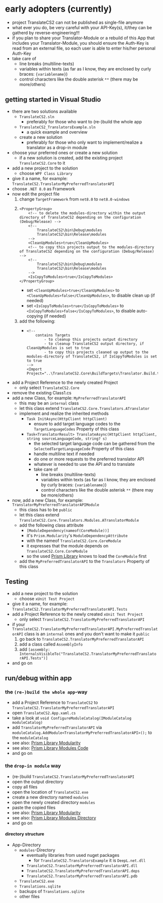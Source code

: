 # early adopters (currently)
- project TranslateCS2 can not be published as single-file anymore
- what ever you do, be very careful with your API-Key(s), it/they can be gatherd by reverse-engineering!!!
- if you plan to share your Translator-Module or a rebuild of this App that includes your Translator-Module, you should ensure the Auth-Key is read from an external file, so each user is able to enter his/her personal Auth-Key
- take care of
    - line breaks (multiline-texts)
    - variables within texts (as far as I know, they are enclosed by curly braces: `{variablename}`)
    - control characters like the double asterisk `**` (there may be more/others)

## getting started in Visual Studio
- there are two solutions available
    - `TranslateCS2.sln`
        - preferably for those who want to (re-)build the whole app
    - `TranslateCS2_TranslatorsExample.sln`
        - a quick example and overview
    - create a new solution
        - preferably for those who only want to implement/realize a translator as a drop-in module
- choose your preferred ones or create a new solution
    - if a new solution is created, add the existing project `TranslateCS2.Core` to it
- add a new project to the solution
    - choose `WPF Class Library`
- give it a name, for example: `TranslateCS2.TranslatorMyPreferredTranslatorAPI`
- choose `.NET 8.0` as Framework
- now edit the project file
    1. change `TargetFramework` from `net8.0` to `net8.0-windows`
    2. ```
       <PropertyGroup>
           <!-- to delete the modules-directory within the output directory of TranslateCS2 depending on the configuration (Debug/Release) -->
           <!--
               TranslateCS2\bin\Debug\modules
               TranslateCS2\bin\Release\modules
           -->
           <CleanUpModules>true</CleanUpModules>
           <!-- to copy this projects output to the modules-directory of TranslateCS2 depending on the configuration (Debug/Release) -->
           <!--
               TranslateCS2\bin\Debug\modules
               TranslateCS2\bin\Release\modules
           -->
           <IsCopyToModules>true</IsCopyToModules>
       </PropertyGroup>
       ```
        - set `<CleanUpModules>true</CleanUpModules>` to `<CleanUpModules>false</CleanUpModules>`, to disable clean up (if needed)
        - set `<IsCopyToModules>true</IsCopyToModules>` to `<IsCopyToModules>false</IsCopyToModules>`, to disable auto-copying (if needed)
    3. add the following:
        - ```
          <!--
              contains Targets
                  - to cleanup this projects output directory
                  - to cleanup TranslateCS2 output directory, if CleanUpModules is set to true
                  - to copy this projects cleaned up output to the modules-directory of TranslateCS2, if IsCopyToModules is set to true
          -->
          <Import Project="..\TranslateCS2.Core\BuildTargets\Translator.Build.targets"/>
          ```
- add a Project Reference to the newly created Project
    - only select `TranslateCS2.Core`
- remove the existing Class1.cs
- add a new Class, for example: `MyPreferredTranslatorAPI`
    - this may be an `internal` class
    - let this class extend `TranslateCS2.Core.Translators.ATranslator`
    - implement and realize the inherited methods
        - `Task InitAsync(HttpClient httpClient)`
            - ensure to add target language codes to the `TargetLanguageCodes` Property of this class
        - `Task<TranslatorResult> TranslateAsync(HttpClient httpClient, string sourceLanguageCode, string? s)`
            - the selected target language code can be gathered from the `SelectedTargetLanguageCode` Property of this class
            - handle multiline text if needed
            - do one or more requests to the preferred translator API
            - whatever is needed to use the API and to translate
            - take care of
                - line breaks (multiline-texts)
                - variables within texts (as far as I know, they are enclosed by curly braces: `{variablename}`)
                - control characters like the double asterisk `**` (there may be more/others)
- now, add a new Class, for example: `TranslatorMyPreferredTranslatorAPIModule`
    - this class has to be `public`
    - let this class extend `TranslateCS2.Core.Translators.Modules.ATranslatorModule`
    - add the following class attribute
        - `[ModuleDependency(nameof(CoreModule))]`
        - it's `Prism.Modularity`'s `ModuleDependencyAttribute`
        - with the nameof `TranslateCS2.Core.CoreModule`
        - it expresses that the module depends on `TranslateCS2.Core.CoreModule`
        - so the used [Prism Library](https://www.prismlibrary.com) knows to load the `CoreModule` first
    - add the `MyPreferredTranslatorAPI` to the `Translators` Property of this class
## Testing
- add a new project to the solution
    - choose `xUnit Test Project`
- give it a name, for example: `TranslateCS2.TranslatorMyPreferredTranslatorAPI.Tests`
- add a Project Reference to the newly created `xUnit Test Project`
    - only select `TranslateCS2.TranslatorMyPreferredTranslatorAPI`
- if your `TranslateCS2.TranslatorMyPreferredTranslatorAPI.MyPreferredTranslatorAPI` class is an `internal` ones and you don't want to make it `public`
    1. go back to `TranslateCS2.TranslatorMyPreferredTranslatorAPI`
    2. add a class called `AssemblyInfo`
    3. add `[assembly: InternalsVisibleTo("TranslateCS2.TranslatorMyPreferredTranslatorAPI.Tests")]`
- and go on


## run/debug within app

### the `(re-)build the whole app`-way
- add a Project Reference to `TranslateCS2` to `TranslateCS2.TranslatorMyPreferredTranslatorAPI`
- open `TranslateCS2.App.xaml.cs`
- take a look at `void ConfigureModuleCatalog(IModuleCatalog moduleCatalog)`
- add `TranslatorMyPreferredTranslatorAPI` via `moduleCatalog.AddModule<TranslatorMyPreferredTranslatorAPI>();` to the `moduleCatalog`
- see also: [Prism Library Modularity](https://docs.prismlibrary.com/docs/modularity/index.html)
- see also: [Prism Library Modules Code](https://github.com/PrismLibrary/Prism-Samples-Wpf/tree/master/07-Modules-Code)
- and go on

### the `drop-in module` way
- (re-)build `TranslateCS2.TranslatorMyPreferredTranslatorAPI`
- open the output directory
- copy all files
- open the location of `TranslateCS2.exe`
- create a new directory named `modules`
- open the newly created directory `modules`
- paste the copied files
- see also: [Prism Library Modularity](https://docs.prismlibrary.com/docs/modularity/index.html)
- see also: [Prism Library Modules Directory](https://github.com/PrismLibrary/Prism-Samples-Wpf/tree/master/07-Modules-Directory)
- and go on

#### directory structure
- App-Directory
    - `modules`-Directory
        - eventually libraries from used nuget packages
            - for `TranslateCS2.TranslatorsExample` it is `DeepL.net.dll`
        - `TranslateCS2.TranslatorMyPreferredTranslatorAPI.dll`
        - `TranslateCS2.TranslatorMyPreferredTranslatorAPI.deps`
        - `TranslateCS2.TranslatorMyPreferredTranslatorAPI.pdb`
    - `TranslateCS2.exe`
    - `Translations.sqlite`
    - backups of `Translations.sqlite`
    - other files


